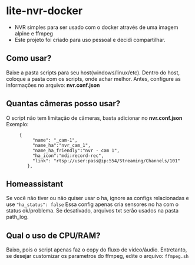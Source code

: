 # lite-nvr-docker
- NVR simples para ser usado com o docker através de uma imagem alpine e ffmpeg
- Este projeto foi criado para uso pessoal e decidi compartilhar.

## Como usar?
Baixe a pasta scripts para seu host(windows/linux/etc).
Dentro do host, coloque a pasta com os scripts, onde achar melhor.
Antes, configure as informações no arquivo: **nvr.conf.json**

## Quantas câmeras posso usar?
O script não tem limitação de câmeras, basta adicionar no **nvr.conf.json**
Exemplo:
<pre><code>		{
		  "name": "_cam-1",
		  "name_ha":"nvr_cam_1",
		  "name_ha_friendly":"nvr - cam 1",
		  "ha_icon":"mdi:record-rec",
		  "link": "rtsp://user:pass@ip:554/Streaming/Channels/101"
		},</code></pre>

## Homeassistant
Se você não tiver ou não quiser usar o ha, ignore as configs relacionadas e use `"ha_status": false`
Essa config apenas cria sensores no ha com o status ok/problema. Se desativado, arquivos txt serão usados na pasta path_log.

## Qual o uso de CPU/RAM?
Baixo, pois o script apenas faz o copy do fluxo de vídeo/áudio. Entretanto, se desejar customizar os parametros do ffmpeg, edite o arquivo: `ffmpeg.sh`

